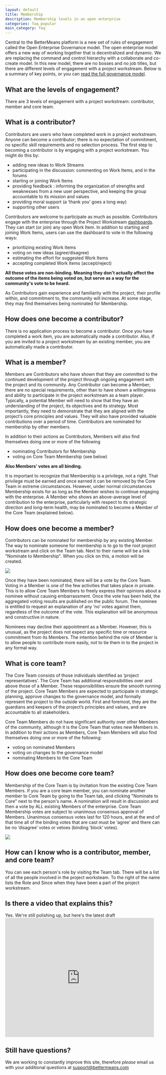 ```yaml
---
layout: default
title: Membership
description: Membership levels in an open enterprise
categories: faq popular
main_category: faq
---
```


Central to the BetterMeans platform is a new set of rules of engagement called the Open Enterprise Governance model. The open enterprise model offers a new way of working together that is decentralized and dynamic. We are replacing the command and control hierarchy with a collaborate and co-create model. In this new model, there are no bosses and no job titles, but there are different levels of engagement with a project workstream. Below is a summary of key points, or you can [read the full governance model](http://bettermeans.org/front/learn-more/open-enterprise-governance-model/).

What are the levels of engagement?
----------------------------------

There are 3 levels of engagement with a project workstream: contributor, member and core team.

What is a contributor?
----------------------

Contributors are users who have completed work in a project workstream. Anyone can become a contributor; there is no expectation of commitment, no specific skill requirements and no selection process. The first step to becoming a contributor is by engaging with a project workstream. You might do this by:

* adding new ideas to Work Streams
* participating in the discussion: commenting on Work Items, and in the forums
* starting or joining Work Items
* providing feedback : informing the organization of strengths and weaknesses from a new user perspective, and keeping the group accountable to its mission and values
* providing moral support (a ‘thank you’ goes a long way)
* supporting other users

Contributors are welcome to participate as much as possible. Contributors engage with the enterprise through the Project Workstream [dashboards](/dashboard). They can start (or join) any open Work Item. In addition to starting and joining Work Items, users can use the dashboard to vote in the following ways:

* prioritizing existing Work Items
* voting on new ideas (agree/disagree)
* estimating the effort for suggested Work Items
* accepting completed Work Items (accept/reject)

<strong>All these votes are non-binding. Meaning they don't actually affect the outcome of the items being voted on, but serve as a way for the community's vote to be heard.</strong>

As Contributors gain experience and familiarity with the project, their profile within, and commitment to, the community will increase. At some stage, they may find themselves being nominated for Membership.


How does one become a contributor?
----------------------------------

There is no application process to become a contributor. Once you have completed a work item, you are automatically made a contributor. 
Also, if you are invited to a project workstream by an existing member, you are automatically made a contributor.

What is a member?
-------------------

Members are Contributors who have shown that they are committed to the continued development of the project through ongoing engagement with the project and its community. Any Contributor can become a Member; there are no special requirements, other than to have shown a willingness and ability to participate in the project workstream as a team player. Typically, a potential Member will need to show that they have an understanding of the project, its objectives and its strategy. Most importantly, they need to demonstrate that they are aligned with the project’s core principles and values. They will also have provided valuable contributions over a period of time. Contributors are nominated for membership by other members.


In addition to their actions as Contributors, Members will also find themselves doing one or more of the following

* nominating Contributors for Membership
* voting on Core Team Membership (see below)

<strong>Also Members’ votes are all binding. </strong>

It is important to recognize that Membership is a privilege, not a right. That privilege must be earned and once earned it can be removed by the Core Team in extreme circumstances. However, under normal circumstances Membership exists for as long as the Member wishes to continue engaging with the enterprise.
A Member who shows an above-average level of contribution to the enterprise, particularly with respect to its strategic direction and long-term health, may be nominated to become a Member of the Core Team (explained below).

How does one become a member?
-----------------------------

Contributors can be nominated for membership by any existing Member. The way to nominate someone for membership is to go to the root project workstream and click on the Team tab. Next to their name will be a link "Nominate to Membership". When you click on this, a motion will be created.

![](/images/team-f.png)

Once they have been nominated, there will be a vote by the Core Team. Voting in a Member is one of the few activities that takes place in private. This is to allow Core Team Members to freely express their opinions about a nominee without causing embarrassment. Once the vote has been held, the aggregated voting results are published on the public forum. The nominee is entitled to request an explanation of any ‘no’ votes against them, regardless of the outcome of the vote. This explanation will be anonymous and constructive in nature. 

Nominees may decline their appointment as a Member. However, this is unusual, as the project does not expect any specific time or resource commitment from its Members. The intention behind the role of Member is to allow people to contribute more easily, not to tie them in to the project in any formal way.

What is core team?
------------------

The Core Team consists of those individuals identified as ‘project representatives’. The Core Team has additional responsibilities over and above those of a Member. These responsibilities ensure the smooth running of the project. Core Team Members are expected to participate in strategic planning, approve changes to the governance model, and formally represent the project to the outside world. First and foremost, they are the guardians and keepers of the project’s principles and values, and are accountable to all stakeholders.

Core Team Members do not have significant authority over other Members of the community, although it is the Core Team that votes new Members in. In addition to their actions as Members, Core Team Members will also find themselves doing one or more of the following:

* voting on nominated Members
* voting on changes to the governance model
* nominating Members to the Core Team

How does one become core team?
------------------------------

Membership of the Core Team is by invitation from the existing Core Team Members. If you are a core team member, you can nominate another member to Core Team by going to the Team tab, and clicking "Nominate to Core" next to the person's name. A nomination will result in discussion and then a vote by ALL existing Members of the enterprise. Core Team Membership votes are subject to unanimous consensus approval of Members. Unanimous consensus votes last for 120 hours, and at the end of that time all of the binding votes that are cast must be ‘agree’ and there can be no ‘disagree’ votes or vetoes (binding ‘block’ votes).

![](/images/team2-f.png)

How can I know who is a contributor, member, and core team?
-----------------------------------------------------------

You can see each person's role by visiting the Team tab. There will be a list of all the people involved in the project worksteam. To the right of the name lists the Role and Since when they have been a part of the project workstream.

Is there a video that explains this?
------------------------------------
Yes. We're still polishing up, but here's the latest draft
<object width="480" height="385"><param name="movie" value="http://www.youtube.com/v/IdcAxGGRafc?fs=1&amp;hl=en_US"></param><param name="allowFullScreen" value="true"></param><param name="allowscriptaccess" value="always"></param><embed src="http://www.youtube.com/v/IdcAxGGRafc?fs=1&amp;hl=en_US" type="application/x-shockwave-flash" allowscriptaccess="always" allowfullscreen="true" width="480" height="385"></embed></object>

Still have questions? 
---------------------

We are working to constantly improve this site, therefore _please_ email us with your additional questions at <a href="mailto:support@bettermeans.com">support@bettermeans.com</a>